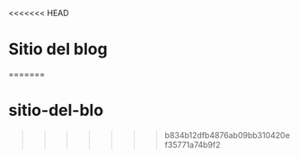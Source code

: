 <<<<<<< HEAD
# Sitio del blog
=======
# sitio-del-blo
>>>>>>> b834b12dfb4876ab09bb310420ef35771a74b9f2
